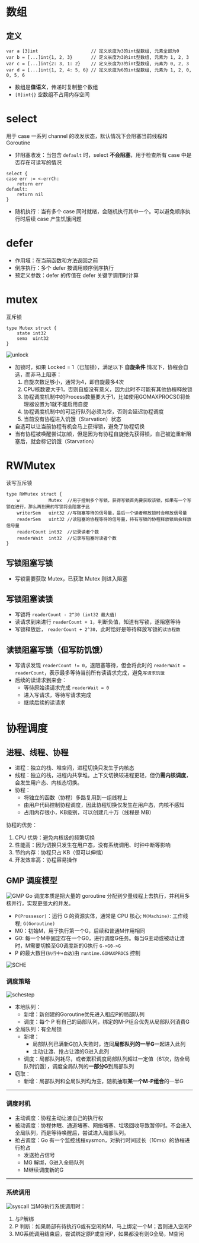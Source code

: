 # 数组
## 定义
```golang
var a [3]int                    // 定义长度为3的int型数组, 元素全部为0
var b = [...]int{1, 2, 3}       // 定义长度为3的int型数组, 元素为 1, 2, 3
var c = [...]int{2: 3, 1: 2}    // 定义长度为3的int型数组, 元素为 0, 2, 3
var d = [...]int{1, 2, 4: 5, 6} // 定义长度为6的int型数组, 元素为 1, 2, 0, 0, 5, 6
```
- 数组是**值语义**，传递时复制整个数组
- `[0]int{}` 空数组不占用内存空间

# select
用于 case 一系列 channel 的收发状态，默认情况下会阻塞当前线程和 Goroutine

- 非阻塞收发：当包含 `default` 时，select **不会阻塞**，用于检查所有 case 中是否存在可读写的情况
```golang
select {
case err := <-errCh:
    return err
default:
    return nil
}
```

- 随机执行：当有多个 case 同时就绪，会随机执行其中一个。可以避免顺序执行时后续 case 产生饥饿问题

# defer
- 作用域：在当前函数和方法返回之前
- 倒序执行：多个 defer 按调用顺序倒序执行
- 预定义参数：defer 的传值在 defer 关键字调用时计算

# mutex
互斥锁
```golang
type Mutex struct {
    state int32
    sema  uint32
}
```
![unlock](./picture/golang/mutex_unlock.png)

- 加锁时，如果 Locked = 1（已加锁），满足以下 **自旋条件** 情况下，协程会自选，而非马上阻塞：
  1. 自旋次数足够小，通常为4，即自旋最多4次
  2. CPU核数要大于1，否则自旋没有意义，因为此时不可能有其他协程释放锁
  3. 协程调度机制中的Process数量要大于1，比如使用GOMAXPROCS()将处理器设置为1就不能启用自旋
  4. 协程调度机制中的可运行队列必须为空，否则会延迟协程调度
  5. 当前没有协程进入饥饿（Starvation）状态
- 自选可以让当前协程有机会马上获得锁，避免了协程切换
- 当有协程被唤醒尝试加锁，但是因为有协程自旋抢先获得锁，自己被迫重新阻塞后，就会标记饥饿（Starvation）

# RWMutex
读写互斥锁
```golang
type RWMutex struct {
    w           Mutex  //用于控制多个写锁，获得写锁首先要获取该锁，如果有一个写锁在进行，那么再到来的写锁将会阻塞于此
    writerSem   uint32 //写阻塞等待的信号量，最后一个读者释放锁时会释放信号量
    readerSem   uint32 //读阻塞的协程等待的信号量，持有写锁的协程释放锁后会释放信号量
    readerCount int32  //记录读者个数
    readerWait  int32  //记录写阻塞时读者个数
}
```
## 写锁阻塞写锁
- 写锁需要获取 Mutex，已获取 Mutex 则进入阻塞

## 写锁阻塞读锁
- 写锁将 `readerCount - 2^30 (int32 最大值)`
- 读请求到来进行 `readerCount + 1`，判断负值，知道有写锁，遂阻塞等待
- 写锁释放后， `readerCount + 2^30`，此时恰好是等待释放写锁的`读协程数`

## 读锁阻塞写锁（但写防饥饿）
- 写请求发现 `readerCount != 0`，遂阻塞等待，但会将此时的 `readerWait = readerCount`，表示最多等待当前所有读请求完成，避免`写请求饥饿`
- 后续的读请求到来会：
  - 等待原始读请求完成 `readerWait = 0`
  - 进入写请求，等待写请求完成
  - 继续后续的读请求

# 协程调度 
## 进程、线程、协程
- 进程：独立的栈、堆空间，进程切换只发生于内核态
- 线程：独立的栈，进程内共享堆。上下文切换较进程更轻，但仍**需内核调度**，会发生用户态、内核态切换。
- 协程：
  - 将独立的函数（协程）多路复用到一组线程上
  - 由用户代码控制协程调度，因此协程切换仅发生在用户态，内核不感知
  - 占用内存很小，KB级别，可以创建几十万（线程是 MB）

协程的优势：
1. CPU 优势：避免内核级的频繁切换
2. 性能高：因为切换只发生在用户态，没有系统调用、时钟中断等影响
3. 节约内存：协程只占 KB（但可以伸缩）
4. 开发效率高：协程容易操作

## GMP 调度模型
![GMP](./picture/golang/gmp.webp)
Go 调度本质是把大量的 goroutine 分配到少量线程上去执行，并利用多核并行，实现更强大的并发。
- `P(Prossesor)`：运行 G 的资源实体，通常是 CPU 核心; `M(Machine)`: 工作线程; `G(Goroutine)`
- M0：初始M，用于执行第一个G，后续和普通M作用相同
- G0: 每一个M中固定存在一个G0，进行调度G任务。每当G主动或被动让渡时，M需要切换至G0调度新的G执行 `G->G0->G`
- P 的最大数目(`执行中+自选`)由 `runtime.GOMAXPROCS` 控制

![SCHE](./picture/golang/gmp_sche.jpeg)


### 调度策略
![schestep](./picture/golang/sche_step.png)
- 本地队列：
  - 新增：新创建的Goroutine优先进入相应P的局部队列
  - 调度：每个 P 有自己的局部队列，绑定的M-P组合优先从局部队列消费G
- 全局队列：有全局锁
  - 新增：
    - 局部队列已满新G加入失败时，连同**局部队列的一半G**一起进入此列
    - 主动让渡、抢占让渡的G进入此列
  - 调度：局部队列耗尽，或者累积调度局部队列超过一定值（61次，防全局队列饥饿），调度全局队列的**一部分G**到局部队列
- 窃取：
  - 新增：局部队列和全局队列均为空，随机抽取**某一个M-P组合**的一半G

___
### 调度时机
- 主动调度：协程主动让渡自己的执行权
- 被动调度：协程休眠、通道堵塞、网络堵塞、垃圾回收导致暂停时。不会进入全局队列，而是等待唤醒后，尝试进入局部队列。
- 抢占调度：Go 有一个监控线程sysmon，对执行时间过长（10ms）的协程进行抢占
  - 发送抢占信号
  - MG 解绑，G进入全局队列
  - M继续调度新的G

___
### 系统调用
![syscall](./picture/golang/gmpsyscall.png)
当MG执行系统调用时：
1. 与P解绑
2. P 判断：如果局部有待执行G或有空闲的M，马上绑定一个M；否则进入空闲P
3. MG系统调用结束后，尝试绑定原P或空闲P，如果都没有则G全局，M空闲